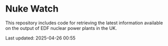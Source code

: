 # Nuke Watch

This repository includes code for retrieving the latest information available on the output of EDF nuclear power plants in the UK.

Last updated: 2025-04-26 00:55
